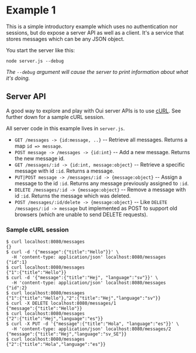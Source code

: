 # Example 1

This is a simple introductory example which uses no authentication nor sessions, but do expose a server API as well as a client. It's a service that stores messages which can be any JSON object.

You start the server like this:

    node server.js --debug

*The `--debug` argument will cause the server to print information about what it's doing.*

## Server API

A good way to explore and play with Oui server APIs is to use [cURL](http://curl.haxx.se/). See further down for a sample cURL session.

All server code in this example lives in `server.js`.
    
- `GET /messages -> {id:message, ..}`
  -- Retrieve all messages. Returns a map `id => message`.
- `POST message -> /messages -> {id:int}`
  -- Add a new message. Returns the new message id.
- `GET /messages/:id -> {id:int, message:object}`
  -- Retrieve a specific message with id `:id`. Returns a message.
- `PUT|POST message -> /messages/:id -> {message:object}`
  -- Assign a message to the id `:id`. Returns any message previously
  assigned to `:id`.
- `DELETE /messages/:id -> {message:object}`
  -- Remove a message with id `:id`. Returns the message which was deleted.
- `POST /messages/:id/delete -> {message:object}`
  -- Like `DELETE /messages/:id -> message` but implemented as POST to support
  old browsers (which are unable to send DELETE requests).

### Sample cURL session

    $ curl localhost:8080/messages
    {}
    $ curl -d '{"message":{"title":"Hello"}}' \
      -H 'content-type: application/json' localhost:8080/messages
    {"id":1}
    $ curl localhost:8080/messages
    {"1":{"title":"Hello"}}
    $ curl -d '{"message":{"title":"Hej", "language":"sv"}}' \
      -H 'content-type: application/json' localhost:8080/messages
    {"id":2}
    $ curl localhost:8080/messages
    {"1":{"title":"Hello"},"2":{"title":"Hej","language":"sv"}}
    $ curl -X DELETE localhost:8080/messages/1
    {"message":{"title":"Hello"}}
    $ curl localhost:8080/messages
    {"2":{"title":"Hej","language":"es"}}
    $ curl -X PUT -d '{"message":{"title":"Hola", "language":"es"}}' \
      -H 'content-type: application/json' localhost:8080/messages/2
    {"message":{"title":"Hej","language":"sv_SE"}}
    $ curl localhost:8080/messages
    {"2":{"title":"Hola","language":"es"}}
